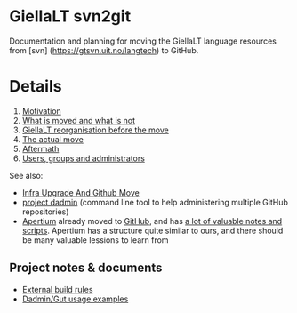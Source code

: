 # GiellaLT svn2git

Documentation and planning for moving the GiellaLT language resources from [svn]
(https://gtsvn.uit.no/langtech) to GitHub.

# Details

1. [Motivation](doc/Motivation.md)
1. [What is moved and what is not](doc/WhatAndWhatNot.md)
1. [GiellaLT reorganisation before the move](doc/GiellaLTReorg.md)
1. [The actual move](doc/TheMove.md)
1. [Aftermath](doc/Aftermath.md)
1. [Users, groups and administrators](doc/UsersGroupsAdmins.md)

See also:

- [Infra Upgrade And Github Move](https://giellalt.uit.no/infra/InfraUpgradeAndGithub.html)
- [project dadmin](https://github.com/divvun/project-dadmin) (command line tool to help administering multiple GitHub repositories)
- [Apertium](https://github.com/apertium) already moved to [GitHub](https://github.com/), and has [a lot of valuable notes and scripts](https://github.com/apertium/apertium-on-github). Apertium has a structure quite similar to ours, and there should be many valuable lessions to learn from

## Project notes & documents

- [External build rules](doc/ExternalBuildRules.md)
- [Dadmin/Gut usage examples](doc/GutUsageExamples.md)
